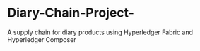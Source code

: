 # Diary-Chain-Project-
A supply chain for diary products using Hyperledger Fabric and Hyperledger Composer

